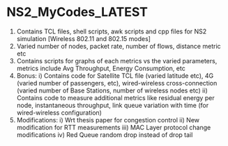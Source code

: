 # NS2_MyCodes_LATEST
1. Contains TCL files, shell scripts, awk scripts and cpp files for NS2 simulation [Wireless 802.11 and 802.15 modes]
2. Varied number of nodes, packet rate, number of flows, distance metric etc
3. Contains scripts for graphs of each metrics vs the varied parameters, metrics include Avg Throughput, Energy Consumption, etc
4. Bonus: 
  i) Contains code for Satellite TCL file (varied latitude etc), 4G (varied number of passengers, etc), wired-wireless cross-connection (varied number of Base Stations, number of wireless nodes etc)
  ii) Contains code to measure additional metrics like residual energy per node, instantaneous throughput, link queue variation with time (for wired-wireless configuration) 
5. Modifications: 
  i) Wrt thesis paper for congestion control
  ii) New modification for RTT measurements
  iii) MAC Layer protocol change modifications
  iv) Red Queue random drop instead of drop tail
